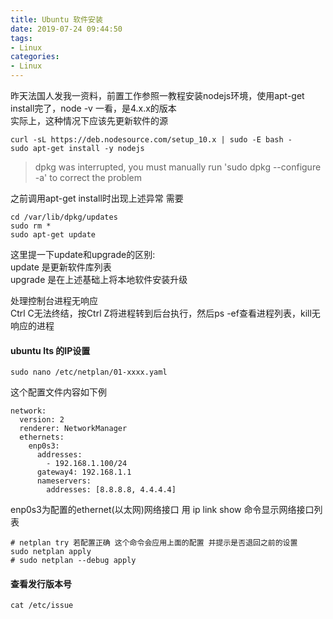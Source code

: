 ```yaml
---
title: Ubuntu 软件安装
date: 2019-07-24 09:44:50
tags:
- Linux
categories: 
- Linux
---
```

昨天法国人发我一资料，前置工作参照一教程安装nodejs环境，使用apt-get install完了，node -v 一看，是4.x.x的版本<br>
实际上，这种情况下应该先更新软件的源
```
curl -sL https://deb.nodesource.com/setup_10.x | sudo -E bash -
sudo apt-get install -y nodejs
```
> dpkg was interrupted, you must manually run 'sudo dpkg --configure -a' to correct the problem

之前调用apt-get install时出现上述异常
需要
```
cd /var/lib/dpkg/updates
sudo rm *
sudo apt-get update
```
这里提一下update和upgrade的区别:<br>
update 是更新软件库列表<br>
upgrade 是在上述基础上将本地软件安装升级

处理控制台进程无响应<br>
Ctrl C无法终结，按Ctrl Z将进程转到后台执行，然后ps -ef查看进程列表，kill无响应的进程

#### ubuntu lts 的IP设置
```
sudo nano /etc/netplan/01-xxxx.yaml
```
这个配置文件内容如下例
```
network:
  version: 2
  renderer: NetworkManager
  ethernets:
    enp0s3:
      addresses:
        - 192.168.1.100/24
      gateway4: 192.168.1.1
      nameservers:
        addresses: [8.8.8.8, 4.4.4.4]
```
enp0s3为配置的ethernet(以太网)网络接口 用 ip link show 命令显示网络接口列表
```
# netplan try 若配置正确 这个命令会应用上面的配置 并提示是否退回之前的设置
sudo netplan apply
# sudo netplan --debug apply
```
#### 查看发行版本号
```
cat /etc/issue
```